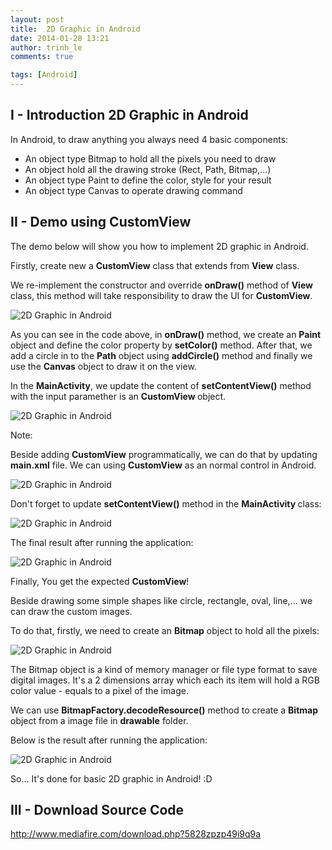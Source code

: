 ```yaml
---
layout: post
title:  2D Graphic in Android
date: 2014-01-28 13:21
author: trinh_le
comments: true

tags: [Android]
---
```



<h2>I - Introduction 2D Graphic in Android</h2>
In Android, to draw anything you always need 4 basic components:
<ul>
	<li>An object type Bitmap to hold all the pixels you need to draw</li>
	<li>An object hold all the drawing stroke (Rect, Path, Bitmap,...)</li>
	<li>An object type Paint to define the color, style for your result</li>
	<li>An object type Canvas to operate drawing command</li>
</ul>
<!--more-->
<h2>II - Demo using CustomView</h2>
The demo below will show you how to implement 2D graphic in Android.

Firstly, create new a <strong>CustomView</strong> class that extends from <strong>View</strong> class.

We re-implement the constructor and override <strong>onDraw()</strong> method of <strong>View</strong> class, this method will take responsibility to draw the UI for <strong>CustomView</strong>.

<img class="aligncenter" src="http://i1189.photobucket.com/albums/z427/khanhtrinhspk/Image%20Source%20Code/1-12.png" alt="2D Graphic in Android" />

As you can see in the code above, in <strong>onDraw()</strong> method, we create an <strong>Paint</strong> object and define the color property by <strong>setColor()</strong> method. After that, we add a circle in to the <strong>Path</strong> object using <strong>addCircle()</strong> method and finally we use the <strong>Canvas</strong> object to draw it on the view.

In the <strong>MainActivity</strong>, we update the content of <strong>setContentView()</strong> method with the input paramether is an <strong>CustomView </strong>object.

<img class="aligncenter" src="http://i1189.photobucket.com/albums/z427/khanhtrinhspk/Image%20Source%20Code/2-14.png" alt="2D Graphic in Android" />

Note:

Beside adding <strong>CustomView</strong> programmatically, we can do that by updating <strong>main.xml</strong> file. We can using <strong>CustomView</strong> as an normal control in Android.

<img class="aligncenter" src="http://i1189.photobucket.com/albums/z427/khanhtrinhspk/Image%20Source%20Code/3-13.png" alt="2D Graphic in Android" />

Don't forget to update <strong>setContentView()</strong> method in the <strong>MainActivity
</strong>class:

<img class="aligncenter" src="http://i1189.photobucket.com/albums/z427/khanhtrinhspk/Image%20Source%20Code/4-11.png" alt="2D Graphic in Android" />

The final result after running the application:

<img class="aligncenter" src="http://i1189.photobucket.com/albums/z427/khanhtrinhspk/Image%20Source%20Code/5-10.png" alt="2D Graphic in Android" />

Finally, You get the expected <strong>CustomView</strong>!

Beside drawing some simple shapes like circle, rectangle, oval, line,... we can draw the custom images.

To do that, firstly, we need to create an <strong>Bitmap</strong> object to hold all the pixels:

<img class="aligncenter" src="http://i1189.photobucket.com/albums/z427/khanhtrinhspk/Image%20Source%20Code/6-9.png" alt="2D Graphic in Android" />

The Bitmap object is a kind of memory manager or file type format to save digital images. It's a 2 dimensions array which each its item will hold a RGB color value - equals to a pixel of the image.

We can use <strong>BitmapFactory.decodeResource()</strong> method to create a <strong>Bitmap</strong> object from a image file in <strong>drawable</strong> folder.

Below is the result after running the application:

<img class="aligncenter" src="http://i1189.photobucket.com/albums/z427/khanhtrinhspk/Image%20Source%20Code/8-7.png" alt="2D Graphic in Android" />

So... It's done for basic 2D graphic in Android! :D
<h2>III - Download Source Code</h2>
<a href="http://www.mediafire.com/download.php?5828zpzp49i9q9a">http://www.mediafire.com/download.php?5828zpzp49i9q9a</a>
